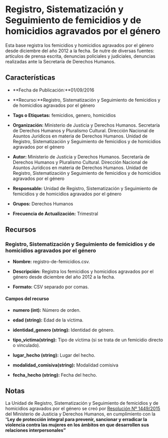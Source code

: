 Registro, Sistematización y Seguimiento de femicidios y de homicidios agravados por el género
=============================================================================================

Esta base registra los femicidios y homicidios agravados por el género desde diciembre del año 2012 a la fecha. Se nutre de diversas fuentes: artículos de prensa escrita, denuncias policiales y judiciales, denuncias realizadas ante la Secretaría de Derechos Humanos.

Características
---------------

-   **Fecha de Publicación:**01/09/2016

-   **Recurso:**Registro, Sistematización y Seguimiento de femicidios y de homicidios agravados por el género

-   **Tags o Etiquetas:** femicidios, genero, homicidios

-   **Organización:** Ministerio de Justicia y Derechos Humanos. Secretaría de Derechos Humanos y Pluralismo Cultural. Dirección Nacional de Asuntos Jurídicos en materia de Derechos Humanos. Unidad de Registro, Sistematización y Seguimiento de femicidios y de homicidios agravados por el género

-   **Autor:** Ministerio de Justicia y Derechos Humanos. Secretaría de Derechos Humanos y Pluralismo Cultural. Dirección Nacional de Asuntos Jurídicos en materia de Derechos Humanos. Unidad de Registro, Sistematización y Seguimiento de femicidios y de homicidios agravados por el género

-   **Responsable:** Unidad de Registro, Sistematización y Seguimiento de femicidios y de homicidios agravados por el género

-   **Grupos:** Derechos Humanos

-   **Frecuencia de Actualización:** Trimestral

Recursos
--------

### Registro, Sistematización y Seguimiento de femicidios y de homicidios agravados por el género

-   **Nombre:** registro-de-femicidios.csv.

-   **Descripción:** Registra los femicidios y homicidios agravados por el género desde diciembre del año 2012 a la fecha.

-   **Formato:** CSV separado por comas.

#### Campos del recurso

-   **numero (int):** Número de orden.

-   **edad (string):** Edad de la víctima.

-   **identidad_genero (string):** Identidad de género.

-   **tipo_victima(string):** Tipo de víctima (si se trata de un femicidio directo o vinculado).

-   **lugar_hecho (string):** Lugar del hecho.

-   **modalidad_comisiva(string):** Modalidad comisiva

-   **fecha_hecho (string):** Fecha del hecho.

Notas
-----

La Unidad de Registro, Sistematización y Seguimiento de femicidios y de homicidios agravados por el género se creó por [Resolución Nº 1449/2015](http://www.biblioteca.jus.gov.ar/RES_1449_2015.pdf) del Ministerio de Justicia y Derechos Humanos, en cumplimiento con la “**Ley de protección integral para prevenir, sancionar y erradicar la violencia contra las mujeres en los ámbitos en que desarrollen sus relaciones interpersonales”**
